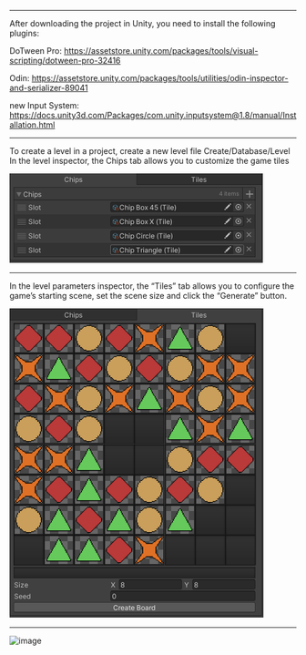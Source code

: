-----------------------------------------------------------------------------
After downloading the project in Unity, you need to install the following plugins:

DoTween Pro: https://assetstore.unity.com/packages/tools/visual-scripting/dotween-pro-32416

Odin: https://assetstore.unity.com/packages/tools/utilities/odin-inspector-and-serializer-89041

new Input System: https://docs.unity3d.com/Packages/com.unity.inputsystem@1.8/manual/Installation.html


-----------------------------------------------------------------------------
To create a level in a project, create a new level file Create/Database/Level
In the level inspector, the Chips tab allows you to customize the game tiles

![Image alt](https://raw.githubusercontent.com/W-I-W/Match_3_Sample_01/main/Image/Tile.png)

-----------------------------------------------------------------------------
In the level parameters inspector, the “Tiles” tab allows you to configure the game’s starting scene, set the scene size and click the “Generate” button.

![Image alt](https://raw.githubusercontent.com/W-I-W/Match_3_Sample_01/main/Image/Griid.png)

-----------------------------------------------------------------------------

![image](https://github.com/W-I-W/Match_3_Sample_01/assets/108679461/d32d4ca9-68f0-4d0f-9bf7-2fc228e5bba3)
